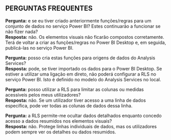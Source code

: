 ## <a name="faq"></a>PERGUNTAS FREQUENTES
**Pergunta:** e se eu tiver criado anteriormente funções/regras para um conjunto de dados no serviço Power BI? Estes continuarão a funcionar se não fizer nada?  
**Resposta:** não. Os elementos visuais não ficarão compostos corretamente. Terá de voltar a criar as funções/regras no Power BI Desktop e, em seguida, publicá-las no serviço Power BI.

**Pergunta:** posso cria estas funções para origens de dados do Analysis Services?  
**Resposta:** pode, se tiver importado os dados para o Power BI Desktop. Se estiver a utilizar uma ligação em direto, não poderá configurar a RLS no serviço Power BI. Isto é definido no modelo do Analysis Services no local.

**Pergunta:** posso utilizar a RLS para limitar as colunas ou medidas acessíveis pelos meus utilizadores?  
**Resposta:** não. Se um utilizador tiver acesso a uma linha de dados específica, pode ver todas as colunas de dados dessa linha.

**Pergunta:** a RLS permite-me ocultar dados detalhados enquanto concedo acesso a dados resumidos nos elementos visuais?  
**Resposta:** não. Protege linhas individuais de dados, mas os utilizadores podem sempre ver os detalhes ou dados resumidos.

